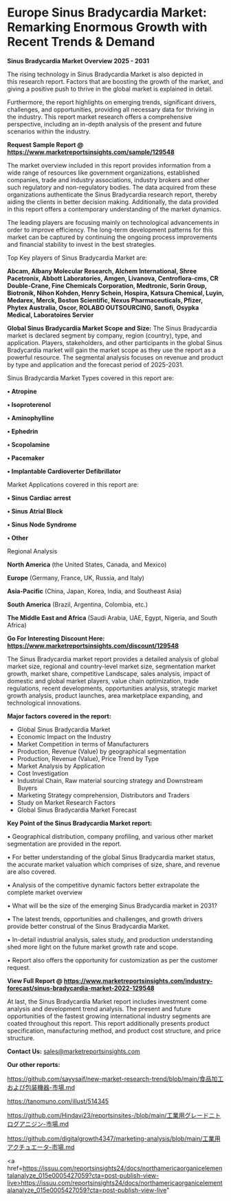 # Europe Sinus Bradycardia Market: Remarking Enormous Growth with Recent Trends & Demand

<Strong> Sinus Bradycardia Market Overview 2025 - 2031</strong>

The rising technology in Sinus Bradycardia Market is also depicted in this research report. Factors that are boosting the growth of the market, and giving a positive push to thrive in the global market is explained in detail.

Furthermore, the report highlights on emerging trends, significant drivers, challenges, and opportunities, providing all necessary data for thriving in the industry. This report market research offers a comprehensive perspective, including an in-depth analysis of the present and future scenarios within the industry.

<strong>Request Sample Report @ <a href=https://www.marketreportsinsights.com/sample/129548>https://www.marketreportsinsights.com/sample/129548</a></strong>

The market overview included in this report provides information from a wide range of resources like government organizations, established companies, trade and industry associations, industry brokers and other such regulatory and non-regulatory bodies. The data acquired from these organizations authenticate the Sinus Bradycardia research report, thereby aiding the clients in better decision making. Additionally, the data provided in this report offers a contemporary understanding of the market dynamics.

The leading players are focusing mainly on technological advancements in order to improve efficiency. The long-term development patterns for this market can be captured by continuing the ongoing process improvements and financial stability to invest in the best strategies.

Top Key players of Sinus Bradycardia Market are:

<strong>Abcam, Albany Molecular Research, Alchem International, Shree Pacetronix, Abbott Laboratories, Amgen, Livanova, Centroflora-cms, CR Double-Crane, Fine Chemicals Corporation, Medtronic, Sorin Group, Biotronik, Nihon Kohden, Henry Schein, Hospira, Katsura Chemical, Luyin, Medarex, Merck, Boston Scientific, Nexus Pharmaceuticals, Pfizer, Phytex Australia, Oscor, ROLABO OUTSOURCING, Sanofi, Osypka Medical, Laboratoires Servier</strong>

<strong><b>Global Sinus Bradycardia Market Scope and Size:</b></strong>
The Sinus Bradycardia market is declared segment by company, region (country), type, and application. Players, stakeholders, and other participants in the global Sinus Bradycardia market will gain the market scope as they use the report as a powerful resource. The segmental analysis focuses on revenue and product by type and application and the forecast period of 2025-2031.

Sinus Bradycardia Market Types covered in this report are:

<strong>• Atropine

• Isoproterenol

• Aminophylline

• Ephedrin

• Scopolamine

• Pacemaker

• Implantable Cardioverter Defibrillator</strong>

Market Applications covered in this report are:

<strong>• Sinus Cardiac arrest

• Sinus Atrial Block

• Sinus Node Syndrome

• Other</strong> 

Regional Analysis

<strong>North America</strong> (the United States, Canada, and Mexico)

<strong>Europe</strong> (Germany, France, UK, Russia, and Italy)

<strong>Asia-Pacific</strong> (China, Japan, Korea, India, and Southeast Asia)

<strong>South America</strong> (Brazil, Argentina, Colombia, etc.)

<strong>The Middle East and Africa</strong> (Saudi Arabia, UAE, Egypt, Nigeria, and South Africa)

<strong>Go For Interesting Discount Here: <a href=https://www.marketreportsinsights.com/discount/129548>https://www.marketreportsinsights.com/discount/129548</a></strong>

The Sinus Bradycardia market report provides a detailed analysis of global market size, regional and country-level market size, segmentation market growth, market share, competitive Landscape, sales analysis, impact of domestic and global market players, value chain optimization, trade regulations, recent developments, opportunities analysis, strategic market growth analysis, product launches, area marketplace expanding, and technological innovations.

<strong><b>Major factors covered in the report:</b></strong>
<ul>
  <li>Global Sinus Bradycardia Market </li>
  <li>Economic Impact on the Industry</li>
  <li>Market Competition in terms of Manufacturers</li>
  <li>Production, Revenue (Value) by geographical segmentation</li>
  <li>Production, Revenue (Value), Price Trend by Type</li>
  <li>Market Analysis by Application</li>
  <li>Cost Investigation</li>
  <li>Industrial Chain, Raw material sourcing strategy and Downstream Buyers</li>
  <li>Marketing Strategy comprehension, Distributors and Traders</li>
  <li>Study on Market Research Factors</li>
  <li>Global Sinus Bradycardia Market Forecast</li>
</ul>

<strong><b>Key Point of the Sinus Bradycardia Market report:</b></strong>

• Geographical distribution, company profiling, and various other market segmentation are provided in the report.

• For better understanding of the global Sinus Bradycardia market status, the accurate market valuation which comprises of size, share, and revenue are also covered.

• Analysis of the competitive dynamic factors better extrapolate the complete market overview

• What will be the size of the emerging Sinus Bradycardia market in 2031?

• The latest trends, opportunities and challenges, and growth drivers provide better construal of the Sinus Bradycardia Market.

• In-detail industrial analysis, sales study, and production understanding shed more light on the future market growth rate and scope.

• Report also offers the opportunity for customization as per the customer request.

<strong><b>View Full Report @ <a href=https://www.marketreportsinsights.com/industry-forecast/sinus-bradycardia-market-2022-129548>https://www.marketreportsinsights.com/industry-forecast/sinus-bradycardia-market-2022-129548</a></b></strong>


At last, the Sinus Bradycardia Market report includes investment come analysis and development trend analysis. The present and future opportunities of the fastest growing international industry segments are coated throughout this report. This report additionally presents product specification, manufacturing method, and product cost structure, and price structure.

<strong>Contact Us:</strong>
sales@marketreportsinsights.com

<strong>Our other reports:</strong>

<a href=https://github.com/sayysaif/new-market-research-trend/blob/main/食品加工および包装機器-市場.md>https://github.com/sayysaif/new-market-research-trend/blob/main/食品加工および包装機器-市場.md</a>

<a href=https://tanomuno.com/illust/514345>https://tanomuno.com/illust/514345</a>

<a href=https://github.com/Hindavi23/reportsinsites-/blob/main/工業用グレードニトログアニジン-市場.md>https://github.com/Hindavi23/reportsinsites-/blob/main/工業用グレードニトログアニジン-市場.md</a>

<a href=https://github.com/digitalgrowth4347/marketing-analysis/blob/main/工業用アクチュエータ-市場.md>https://github.com/digitalgrowth4347/marketing-analysis/blob/main/工業用アクチュエータ-市場.md</a>

<a href=https://issuu.com/reportsinsights24/docs/northamericaorganicelementalanalyze_015e0005427059?cta=post-publish-view-live>https://issuu.com/reportsinsights24/docs/northamericaorganicelementalanalyze_015e0005427059?cta=post-publish-view-live</a>"
